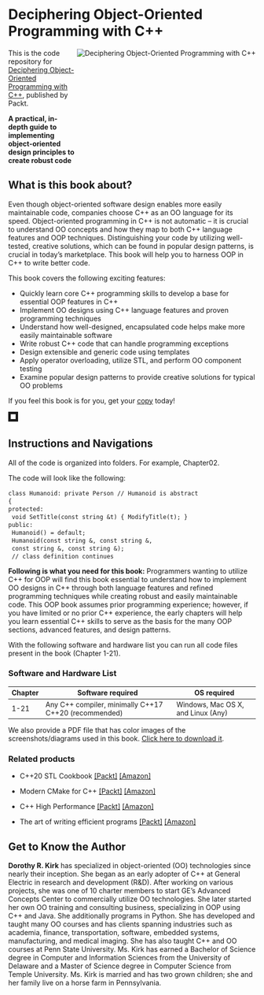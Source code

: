 # Deciphering Object-Oriented Programming with C++

<a href="https://www.packtpub.com/product/deciphering-object-oriented-programming-with-c/9781804613900?utm_source=github&utm_medium=repository&utm_campaign=9781804613900"><img src="https://static.packt-cdn.com/products/9781804613900/cover/smaller" alt="Deciphering Object-Oriented Programming with C++" height="256px" align="right"></a>

This is the code repository for [Deciphering Object-Oriented Programming with C++](https://www.packtpub.com/product/deciphering-object-oriented-programming-with-c/9781804613900?utm_source=github&utm_medium=repository&utm_campaign=9781804613900), published by Packt.

**A practical, in-depth guide to implementing object-oriented design principles to create robust code**

## What is this book about?
Even though object-oriented software design enables more easily maintainable code, companies choose C++ as an OO language for its speed. Object-oriented programming in C++ is not automatic – it is crucial to understand OO concepts and how they map to both C++ language features and OOP techniques. Distinguishing your code by utilizing well-tested, creative solutions, which can be found in popular design patterns, is crucial in today’s marketplace. This book will help you to harness OOP in C++ to write better code. 

This book covers the following exciting features:
* Quickly learn core C++ programming skills to develop a base for essential OOP features in C++
* Implement OO designs using C++ language features and proven programming techniques
* Understand how well-designed, encapsulated code helps make more easily maintainable software
* Write robust C++ code that can handle programming exceptions
* Design extensible and generic code using templates
* Apply operator overloading, utilize STL, and perform OO component testing
* Examine popular design patterns to provide creative solutions for typical OO problems

If you feel this book is for you, get your [copy](https://www.amazon.com/dp/1804613908) today!

<a href="https://www.packtpub.com/?utm_source=github&utm_medium=banner&utm_campaign=GitHubBanner"><img src="https://raw.githubusercontent.com/PacktPublishing/GitHub/master/GitHub.png" 
alt="https://www.packtpub.com/" border="5" /></a>

## Instructions and Navigations
All of the code is organized into folders. For example, Chapter02.

The code will look like the following:
```
class Humanoid: private Person // Humanoid is abstract
{ 
protected:
 void SetTitle(const string &t) { ModifyTitle(t); }
public:
 Humanoid() = default; 
 Humanoid(const string &, const string &, 
 const string &, const string &);
 // class definition continues 
```

**Following is what you need for this book:**
Programmers wanting to utilize C++ for OOP will find this book essential to understand how to implement OO designs in C++ through both language features and refined programming techniques while creating robust and easily maintainable code. This OOP book assumes prior programming experience; however, if you have limited or no prior C++ experience, the early chapters will help you learn essential C++ skills to serve as the basis for the many OOP sections, advanced features, and design patterns.

With the following software and hardware list you can run all code files present in the book (Chapter 1-21).
### Software and Hardware List
| Chapter | Software required | OS required |
| -------- | ------------------------------------ | ----------------------------------- |
| 1-21 | Any C++ compiler, minimally C++17 C++20 (recommended) | Windows, Mac OS X, and Linux (Any) |


We also provide a PDF file that has color images of the screenshots/diagrams used in this book. [Click here to download it](https://packt.link/ZvNhC).

### Related products
* C++20 STL Cookbook [[Packt]](https://www.packtpub.com/product/c-20-stl-cookbook/9781803248714?utm_source=github&utm_medium=repository&utm_campaign=9781803248714) [[Amazon]](https://www.amazon.com/dp/1803248718)

* Modern CMake for C++ [[Packt]](https://www.packtpub.com/product/modern-cmake-for-c/9781801070058?utm_source=github&utm_medium=repository&utm_campaign=9781801070058) [[Amazon]](https://www.amazon.com/dp/1801070059)

* C++ High Performance [[Packt]](https://www.packtpub.com/product/programming/9781839216541?utm_source=github&utm_medium=repository&utm_campaign=9781839216541) [[Amazon]](https://www.amazon.com/dp/1839216549)

* The art of writing efficient programs [[Packt]](https://www.packtpub.com/product/the-art-of-writing-efficient-programs/9781800208117?utm_source=github&utm_medium=repository&utm_campaign=9781800208117) [[Amazon]](https://www.amazon.com/dp/1800208111)

## Get to Know the Author
**Dorothy R. Kirk**
has specialized in object-oriented (OO) technologies since nearly their inception. She began as an early adopter of C++ at General Electric in research and development (R&D). After working on various projects, she was one of 10 charter members to start GE’s Advanced Concepts Center to commercially utilize OO technologies. She later started her own OO training and consulting business, specializing in OOP using C++ and Java. She additionally programs in Python. She has developed and taught many OO courses and has clients spanning industries such as academia, finance, transportation, software, embedded systems, manufacturing, and medical imaging. She has also taught C++ and OO courses at Penn State University.
Ms. Kirk has earned a Bachelor of Science degree in Computer and Information Sciences from the University of Delaware and a Master of Science degree in Computer Science from Temple University.
Ms. Kirk is married and has two grown children; she and her family live on a horse farm in Pennsylvania.
